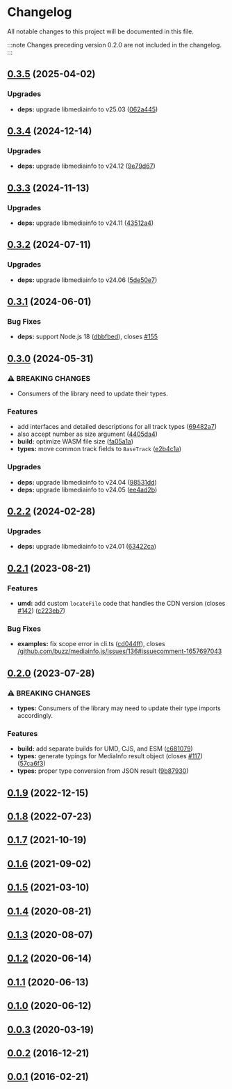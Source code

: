 # Changelog

All notable changes to this project will be documented in this file.

:::note
Changes preceding version 0.2.0 are not included in the changelog.
:::

## [0.3.5](https://github.com/buzz/mediainfo.js/compare/v0.3.4...v0.3.5) (2025-04-02)


### Upgrades

* **deps:** upgrade libmediainfo to v25.03 ([062a445](https://github.com/buzz/mediainfo.js/commit/062a44593cdf0c601e7137583ff3e1afbd9e07a9))

## [0.3.4](https://github.com/buzz/mediainfo.js/compare/v0.3.3...v0.3.4) (2024-12-14)


### Upgrades

* **deps:** upgrade libmediainfo to v24.12 ([9e79d67](https://github.com/buzz/mediainfo.js/commit/9e79d67a21284e9dc5445e017048d36223530e41))

## [0.3.3](https://github.com/buzz/mediainfo.js/compare/v0.3.2...v0.3.3) (2024-11-13)


### Upgrades

* **deps:** upgrade libmediainfo to v24.11 ([43512a4](https://github.com/buzz/mediainfo.js/commit/43512a4d958d20af971e3a77bcb90161bdc9420a))

## [0.3.2](https://github.com/buzz/mediainfo.js/compare/v0.3.1...v0.3.2) (2024-07-11)


### Upgrades

* **deps:** upgrade libmediainfo to v24.06 ([5de50e7](https://github.com/buzz/mediainfo.js/commit/5de50e7f0f9820151fda7cdeb3e78be677550ba4))

## [0.3.1](https://github.com/buzz/mediainfo.js/compare/v0.3.0...v0.3.1) (2024-06-01)


### Bug Fixes

* **deps:** support Node.js 18 ([dbbfbed](https://github.com/buzz/mediainfo.js/commit/dbbfbedc53d54bbf0e50a73be1a68cf9f01229f6)), closes [#155](https://github.com/buzz/mediainfo.js/issues/155)

## [0.3.0](https://github.com/buzz/mediainfo.js/compare/v0.2.2...v0.3.0) (2024-05-31)


### ⚠ BREAKING CHANGES

* Consumers of the library need to update their types.

### Features

* add interfaces and detailed descriptions for all track types ([69482a7](https://github.com/buzz/mediainfo.js/commit/69482a766f96e7ccade965d027c32e67bccf353e))
* also accept number as size argument ([4405da4](https://github.com/buzz/mediainfo.js/commit/4405da4a5347e1b3fec10af7bc52b65f81613f94))
* **build:** optimize WASM file size ([fa05a1a](https://github.com/buzz/mediainfo.js/commit/fa05a1ab684897d38b76d26211aa5fe488bd481c))
* **types:** move common track fields to `BaseTrack` ([e2b4c1a](https://github.com/buzz/mediainfo.js/commit/e2b4c1af84a09756ecb01887b3ac3e5c0719fb17))


### Upgrades

* **deps:** upgrade libmediainfo to v24.04 ([98531dd](https://github.com/buzz/mediainfo.js/commit/98531dd37def908d23e653ca9e7f3c603e08f836))
* **deps:** upgrade libmediainfo to v24.05 ([ee4ad2b](https://github.com/buzz/mediainfo.js/commit/ee4ad2b8974942402087bbac0be2aa3b96e0a126))

## [0.2.2](https://github.com/buzz/mediainfo.js/compare/v0.2.1...v0.2.2) (2024-02-28)


### Upgrades

* **deps:** upgrade libmediainfo to v24.01 ([63422ca](https://github.com/buzz/mediainfo.js/commit/63422ca1fef1295c0d4649b19f493ce1af4dc987))

## [0.2.1](https://github.com/buzz/mediainfo.js/compare/v0.2.0...v0.2.1) (2023-08-21)


### Features

* **umd:** add custom `locateFile` code that handles the CDN version (closes [#142](https://github.com/buzz/mediainfo.js/issues/142)) ([c223eb7](https://github.com/buzz/mediainfo.js/commit/c223eb7fb16355e2ae75febb183fd7107df1d77c))


### Bug Fixes

* **examples:** fix scope error in cli.ts ([cd044ff](https://github.com/buzz/mediainfo.js/commit/cd044ff82d46092eb765f2fdab7d1f8d47e824ba)), closes [/github.com/buzz/mediainfo.js/issues/136#issuecomment-1657697043](https://github.com/buzz//github.com/buzz/mediainfo.js/issues/136/issues/issuecomment-1657697043)

## [0.2.0](https://github.com/buzz/mediainfo.js/compare/v0.1.8...v0.2.0) (2023-07-28)


### ⚠ BREAKING CHANGES

* **types:** Consumers of the library may need to update their
type imports accordingly.

### Features

* **build:** add separate builds for UMD, CJS, and ESM ([c681079](https://github.com/buzz/mediainfo.js/commit/c6810790e4daf3b2168e84c0de368090a38f6254))
* **types:** generate typings for MediaInfo result object (closes [#117](https://github.com/buzz/mediainfo.js/issues/117)) ([57ca6f3](https://github.com/buzz/mediainfo.js/commit/57ca6f3ecbf7b75cdc7f8d977268da434b0b6047))
* **types:** proper type conversion from JSON result ([9b87930](https://github.com/buzz/mediainfo.js/commit/9b879303f956bb572d83776677328dcda3ab0fdc))

## [0.1.9](https://github.com/buzz/mediainfo.js/compare/v0.1.8...v0.1.9) (2022-12-15)

## [0.1.8](https://github.com/buzz/mediainfo.js/compare/v0.1.7...v0.1.8) (2022-07-23)

## [0.1.7](https://github.com/buzz/mediainfo.js/compare/v0.1.6...v0.1.7) (2021-10-19)

## [0.1.6](https://github.com/buzz/mediainfo.js/compare/v0.1.5...v0.1.6) (2021-09-02)

## [0.1.5](https://github.com/buzz/mediainfo.js/compare/v0.1.4...v0.1.5) (2021-03-10)

## [0.1.4](https://github.com/buzz/mediainfo.js/compare/v0.1.3...v0.1.4) (2020-08-21)

## [0.1.3](https://github.com/buzz/mediainfo.js/compare/v0.1.2...v0.1.3) (2020-08-07)

## [0.1.2](https://github.com/buzz/mediainfo.js/compare/v0.1.1...v0.1.2) (2020-06-14)

## [0.1.1](https://github.com/buzz/mediainfo.js/compare/v0.1.0...v0.1.1) (2020-06-13)

## [0.1.0](https://github.com/buzz/mediainfo.js/compare/v0.0.3...v0.1.0) (2020-06-12)

## [0.0.3](https://github.com/buzz/mediainfo.js/compare/v0.0.2...v0.0.3) (2020-03-19)

## [0.0.2](https://github.com/buzz/mediainfo.js/compare/v0.0.1...v0.0.2) (2016-12-21)

## [0.0.1](https://github.com/buzz/mediainfo.js/tree/v0.0.1) (2016-02-21)
